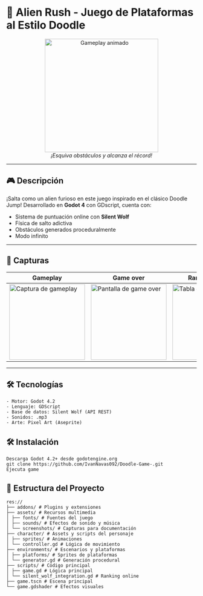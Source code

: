 # 🦖 **Alien Rush** - Juego de Plataformas al Estilo Doodle 

<div align="center">
  <img src="![image](https://github.com/user-attachments/assets/d4b6cb7b-097c-410e-b4d2-cff346678c19)
" alt="Gameplay animado" width="300">
  <br>
  <em>¡Esquiva obstáculos y alcanza el récord!</em>
</div>

---

## 🎮 **Descripción**
¡Salta como un alien furioso en este juego inspirado en el clásico Doodle Jump! Desarrollado en **Godot 4** con GDscript, cuenta con:

- Sistema de puntuación online con **Silent Wolf**
- Física de salto adictiva
- Obstáculos generados proceduralmente
- Modo infinito

---

## 📸 **Capturas**
| Gameplay | Game over | Ranking Global |
|----------|-----------|----------------|
| <img src="assets/screenshots/gameplay.png" width="200" alt="Captura de gameplay"> | <img src="assets/screenshots/game_over.png" width="200" alt="Pantalla de game over"> | <img src="assets/screenshots/leaderboard.png" width="200" alt="Tabla de puntuaciones"> |

---

## 🛠️ **Tecnologías**
```plaintext
- Motor: Godot 4.2
- Lenguaje: GDScript
- Base de datos: Silent Wolf (API REST)
- Sonidos: .mp3
- Arte: Pixel Art (Aseprite)
```
## 🛠️ **Instalación**
```
Descarga Godot 4.2+ desde godotengine.org
git clone https://github.com/IvanNavas092/Doodle-Game-.git
Ejecuta game
```
## 📂 **Estructura del Proyecto**
```
res://
├── addons/ # Plugins y extensiones
├── assets/ # Recursos multimedia
│ ├── fonts/ # Fuentes del juego
│ ├── sounds/ # Efectos de sonido y música
│ └── screenshots/ # Capturas para documentación
├── character/ # Assets y scripts del personaje
│ ├── sprites/ # Animaciones
│ └── controller.gd # Lógica de movimiento
├── environments/ # Escenarios y plataformas
│ ├── platforms/ # Sprites de plataformas
│ └── generator.gd # Generación procedural
├── scripts/ # Código principal
│ ├── game.gd # Lógica principal
│ └── silent_wolf_integration.gd # Ranking online
├── game.tscn # Escena principal
└── game.gdshader # Efectos visuales
```






